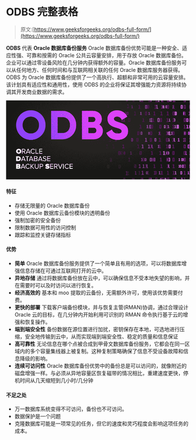 # ODBS 完整表格

> 原文:[https://www.geeksforgeeks.org/odbs-full-form/](https://www.geeksforgeeks.org/odbs-full-form/)

**ODBS** 代表 **Oracle 数据库备份服务**
Oracle 数据库备份优势可能是一种安全、适应性强、可靠和按需的 Oracle 公共云容量安排，用于存放 Oracle 数据库备份。企业可以通过零设备风险在几分钟内获得额外的容量。Oracle 数据库备份服务可以从任何地方、任何时间和与互联网相关联的任何 Oracle 数据库服务器获得。ODBS 为 Oracle 数据库备份提供了一个高执行、超额和非常可用的云容量安排。该计划具有适应性和通用性，使用 ODBS 的企业将保证其增强能力资源将持续协调其开发商业数据的需求。

![ODBS-Full-Form](img/050e0c7b9d4c77c6c496f4a798f38d19.png)

#### 特征

*   存储无限量的 Oracle 数据库备份
*   使用 Oracle 数据库云备份模块的透明备份
*   强制加密的安全备份
*   限制数据可用性的访问控制
*   跟踪和监控关键存储指标

#### 优势

*   **简单**
    Oracle 数据库备份服务提供了一个简单且有用的选项，可以将数据库增强信息存储在可通过互联网打开的云中。
*   **异地存储**
    通过将数据库备份放在云中，可以确保信息不受本地失望的影响，并在需要时可以及时访问以进行恢复。
*   **经济高效的**
    基本和 moo 提取的云备份，无需额外许可，使用该优势需要付费。
*   **更快的部署**
    下载客户端备份模块，并与恢复主管(RMAN)协调，通过合理设计 Oracle 云的目标，在几分钟内开始利用可识别的 RMAN 命令执行基于云的增强和恢复操作。
*   **端到端安全性**
    备份数据在源位置进行加扰，密钥保存在本地，可选地进行压缩，安全地传输到云中，从而实现端到端安全性、稳定的质量和信息保证
*   **高可靠性**
    无论信息在哪个点被合成到甲骨文数据库备份服务，它都会在同一区域内的多个容量集线器上被复制。这种复制策略确保了信息不受设备故障和信息降级的影响。
*   **连续可访问性**
    Oracle 数据库备份优势中的备份总是可以访问的，就像附近的磁盘增强一样。与必须从异地容量区恢复磁带的情况相比，重建速度更快，停机时间从几天缩短到几小时/几分钟

#### 不足之处

*   万一数据库系统变得不可访问，备份也不可访问。
*   数据保护是一个问题
*   克隆数据库可能是一项常见的任务，但它的速度和灵巧程度会影响这项任务的成本。